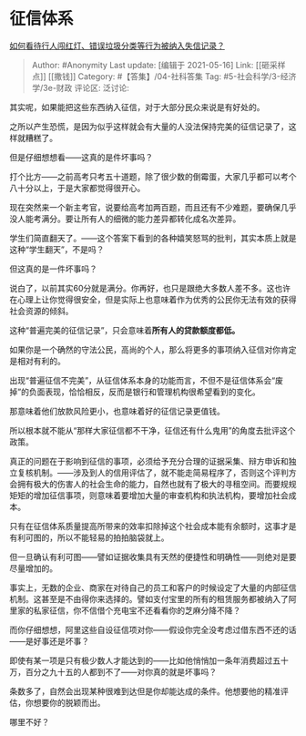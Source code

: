 # 征信体系
[如何看待行人闯红灯、错误垃圾分类等行为被纳入失信记录？](https://www.zhihu.com/question/341338492/answer/796914277)

> Author: #Anonymity
> Last update: [编辑于 2021-05-16]
> Link: [[砸采样点]] [[撒钱]]
> Category: #【答集】/04-社科答集
> Tag: #5-社会科学/3-经济学/3e-财政
> 评论区:
> 泛讨论:

其实呢，如果能把这些东西纳入征信，对于大部分民众来说是有好处的。

之所以产生恐慌，是因为似乎这样就会有大量的人没法保持完美的征信记录了，这样就糟糕了。

但是仔细想想看——这真的是件坏事吗？

打个比方——之前高考只考五十道题，除了很少数的倒霉蛋，大家几乎都可以考个八十分以上，于是大家都觉得很开心。

现在突然来一个新主考官，说要给高考加两百题，而且还有不少难题，要确保几乎没人能考满分。要让所有人的细微的能力差异都转化成名次差异。

学生们简直翻天了。——这个答案下看到的各种嬉笑怒骂的批判，其实本质上就是这种“学生翻天”，不是吗？

但这真的是一件坏事吗？

说白了，以前其实60分就是满分。你再好，也只是跟绝大多数人差不多。这也许在心理上让你觉得很安全，但是实际上也意味着作为优秀的公民你无法有效的获得社会资源的倾斜。

这种“普遍完美的征信记录”，只会意味着**所有人的贷款额度都低。**

如果你是一个确然的守法公民，高尚的个人，那么将更多的事项纳入征信对你肯定是相对有利的。

出现“普遍征信不完美”，从征信体系本身的功能而言，不但不是征信体系会“废掉”的负面表现，恰恰相反，反而是银行和管理机构很希望看到的变化。

那意味着他们放款风险更小，也意味着好的征信记录更值钱。

所以根本就不能从“那样大家征信都不干净，征信还有什么鬼用”的角度去批评这个政策。

真正的问题在于影响到征信的事项，必须给予充分合理的证据采集、辩方申诉和独立复核机制。——涉及到人的信用评估了，就不能走简易程序了，否则这个评判方会拥有极大的伤害人的社会生命的能力，自然也就有了极大的寻租空间。而要规规矩矩的增加征信事项，则意味着要增加大量的审查机构和执法机构，要增加社会成本。

只有在征信体系质量提高所带来的效率扣除掉这个社会成本能有余额时，这事才是有利可图的，所以不能轻易的拍拍脑袋就上。

但一旦确认有利可图——譬如证据收集具有天然的便捷性和明确性——则绝对是要尽量增加的。

事实上，无数的企业、商家在对待自己的员工和客户的时候设定了大量的内部征信机制。这甚至是不由得你来选择的。譬如支付宝里的所有的租赁服务都被纳入了阿里家的私家征信，你不信借个充电宝不还看看你的芝麻分降不降？

而你仔细想想，阿里这些自设征信项对你——假设你完全没考虑过借东西不还的话——是好事还是坏事？

即使有某一项是只有极少数人才能达到的——比如他悄悄加一条年消费超过五十万，百分之九十五的人都到不了——对你真的就是坏事吗？

条数多了，自然会出现某种很难到达但是你却能达成的条件。他想要他的精准评估，你想要你的脱颖而出。

哪里不好？

